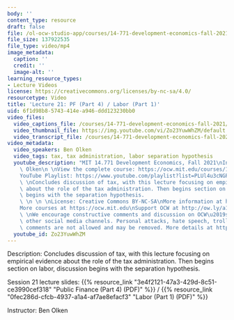 ```yaml
---
body: ''
content_type: resource
draft: false
file: /ol-ocw-studio-app/courses/14-771-development-economics-fall-2021/14771-f21-lecture-21-v2_360p_16_9.mp4
file_size: 137922535
file_type: video/mp4
image_metadata:
  caption: ''
  credit: ''
  image-alt: ''
learning_resource_types:
- Lecture Videos
license: https://creativecommons.org/licenses/by-nc-sa/4.0/
resourcetype: Video
title: 'Lecture 21: PF (Part 4) / Labor (Part 1)'
uid: 6f1d98b8-5743-414e-a946-ddd123230bb0
video_files:
  video_captions_file: /courses/14-771-development-economics-fall-2021/1qv2wCQfPA4eXp9d_b_kQWEqlDz4XSCRe_transcript.webvtt
  video_thumbnail_file: https://img.youtube.com/vi/Zo23YuwWhZM/default.jpg
  video_transcript_file: /courses/14-771-development-economics-fall-2021/1qv2wCQfPA4eXp9d_b_kQWEqlDz4XSCRe_transcript.pdf
video_metadata:
  video_speakers: Ben Olken
  video_tags: tax, tax administration, labor separation hypothesis
  youtube_description: "MIT 14.771 Development Economics, Fall 2021\nInstructor: Ben\
    \ Olken\n \nView the complete course: https://ocw.mit.edu/courses/14-771-development-economics-fall-2021\n\
    YouTube Playlist: https://www.youtube.com/playlist?list=PLUl4u3cNGP61kvh3caDts2R6LmkYbmzaG\n\
    \ \nConcludes discussion of tax, with this lecture focusing on empirical evidence\
    \ about the role of the tax administration. Then begins section on labor, discussion\
    \ begins with the separation hypothesis.                                     \
    \ \n \n \nLicense: Creative Commons BY-NC-SA\nMore information at https://ocw.mit.edu/terms\n\
    More courses at https://ocw.mit.edu\nSupport OCW at http://ow.ly/a1If50zVRlQ\n\
    \ \nWe encourage constructive comments and discussion on OCW\u2019s YouTube and\
    \ other social media channels. Personal attacks, hate speech, trolling, and inappropriate\
    \ comments are not allowed and may be removed. More details at https://ocw.mit.edu/comments."
  youtube_id: Zo23YuwWhZM
---
```

Description: Concludes discussion of tax, with this lecture focusing on empirical evidence about the role of the tax administration. Then begins section on labor, discussion begins with the separation hypothesis.

Session 21 lecture slides: {{% resource_link "3e4f2121-47a3-429d-8c51-ce3990cef318" "Public Finance (Part 4) (PDF)" %}} / {{% resource_link "0fec286d-cfcb-4937-a1a4-af7ae8efacf3" "Labor (Part 1) (PDF)" %}}

Instructor: Ben Olken